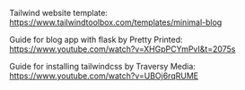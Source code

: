 
Tailwind website template:
https://www.tailwindtoolbox.com/templates/minimal-blog

Guide for blog app with flask by Pretty Printed:
https://www.youtube.com/watch?v=XHGpPCYmPvI&t=2075s

Guide for installing tailwindcss by Traversy Media:
https://www.youtube.com/watch?v=UBOj6rqRUME